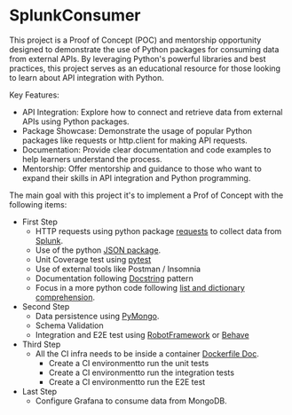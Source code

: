 # SplunkConsumer

This project is a Proof of Concept (POC) and mentorship opportunity designed to demonstrate the use of Python packages for consuming data from external APIs. By leveraging Python's powerful libraries and best practices, this project serves as an educational resource for those looking to learn about API integration with Python.

Key Features:

- API Integration: Explore how to connect and retrieve data from external APIs using Python packages.
- Package Showcase: Demonstrate the usage of popular Python packages like requests or http.client for making API requests.
- Documentation: Provide clear documentation and code examples to help learners understand the process.
- Mentorship: Offer mentorship and guidance to those who want to expand their skills in API integration and Python programming.

The main goal with this project it's to implement a Prof of Concept with the following items:
- First Step
  - HTTP requests using python package [requests](https://requests.readthedocs.io/en/latest/) to collect data from [Splunk](https://www.splunk.com/).
  - Use of the python [JSON package](https://docs.python.org/3/library/json.html).
  - Unit Coverage test using [pytest](https://requests-mock.readthedocs.io/en/latest/pytest.html)
  - Use of external tools like Postman / Insomnia
  - Documentation following [Docstring](https://www.dataquest.io/blog/documenting-in-python-with-docstrings/) pattern
  - Focus in a more python code following [list and dictionary comprehension](https://www.netguru.com/blog/python-list-comprehension-dictionary).
- Second Step 
  - Data persistence using [PyMongo](https://pymongo.readthedocs.io/en/stable/).
  - Schema Validation
  - Integration and E2E test using [RobotFramework](https://robotframework.org/) or [Behave](https://behave.readthedocs.io/en/latest/)
- Third Step
  - All the CI infra needs to be inside a container [Dockerfile Doc](https://docs.docker.com/engine/reference/builder/).
    - Create a CI environmentto run the unit tests
    - Create a CI environmentto run the integration tests
    - Create a CI environmentto run the E2E test
- Last Step
  - Configure Grafana to consume data from MongoDB.

